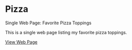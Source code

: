 # Pizza

Single Web Page: Favorite Pizza Toppings

This is a single web page listing my favorite pizza toppings.  


[View Web Page](https://morrivar.github.io/pizza/)
